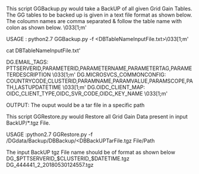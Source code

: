 This script GGBackup.py would take a BackUP of all given Grid Gain Tables. The GG tables to be backed up is given in a text file 
format as shown below. The coloumn names are comma separated & follow the table name with colon as shown below.  \033[1;m'

USAGE : python2.7 GGBackup.py -f <DBTableNameInputFile.txt>\033[1;m'

cat DBTableNameInputFile.txt'

DG.EMAIL_TAGS: PTTSERVERID,PARAMETERID,PARAMETERNAME,PARAMETERTAG,PARAMETERDESCRIPTION \033[1;m'
DG.MICROSVCS_COMMONCONFIG: COUNTRYCODE,CLUSTERID,PARAMNAME,PARAMVALUE,PARAMSCOPE,PATH,LASTUPDATETIME \033[1;m'
DG.OIDC_CLIENT_MAP: OIDC_CLIENT_TYPE,OIDC_SVR_CODE,OIDC_KEY_NAME \033[1;m'

OUTPUT: The ouput would be a tar file in a specific path

This script GGRestore.py would Restore all Grid Gain Data present in input BackUP/*.tgz File.

USAGE :python2.7 GGRestore.py -f /DGdata/Backup/DBBackup/<DBBackUPTarFile.tgz File/Path

The input BackUP tgz File name should be of format as shown below
DG_$PTTSERVERID_$CLUSTERID_$DATETIME.tgz
DG_444441_2_20180530124557.tgz
